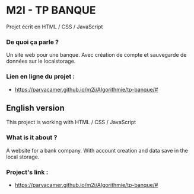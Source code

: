 # M2I - TP BANQUE

Projet écrit en HTML / CSS / JavaScript

### De quoi ça parle ?
Un site web pour une banque. Avec création de compte et sauvegarde de données sur le localstorage.
### Lien en ligne du projet :
- https://parvacamer.github.io/m2i/Algorithmie/tp-banque/#

## English version

This project is working with HTML / CSS / JavaScript

### What is it about ? 
A website for a bank company. With account creation and data save in the local storage.

### Project's link : 
- https://parvacamer.github.io/m2i/Algorithmie/tp-banque/#
